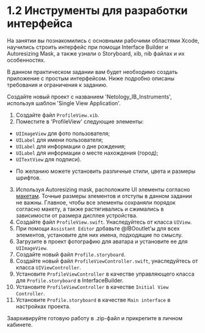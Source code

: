 # 1.2 Инструменты для разработки интерфейса

На занятии вы познакомились с основными рабочими областями Xcode, научились строить интерфейс при помощи Interface Builder и Autoresizing Mask, а также узнали о Storyboard, xib, nib файлах и их особенностях.


В данном практическом задании вам будет необходимо создать приложение с простым интерфейсом. Ниже подробно описаны требования и ограничения к заданию.

Создайте новый проект с названием 'Netology_IB_Instruments', используя шаблон 'Single View Application'. 

1. Создайте файл `ProfileView.xib`.
2. Поместите в 'ProfileView' следующие элементы:
- `UIImageView` для фото пользователя;
- `UILabel` для имени пользователя;
- `UILabel` для информации о дне рождения;
- `UILabel` для информации о месте нахождения (город);
- `UITextView` для подписи).

* По желанию можете установить различные стили, цвета и размеры шрифтов.

3. Используя Autoresizing mask, расположите UI элементы согласно [макетам](./Макеты). Точные размеры элементов и отступы в данном задании не важны. Главное, чтобы все элементы сохраняли порядок согласно макету, а также растягивались и сжимались в зависимости от размера дисплея устройства.
4. Создайте файл `ProfileView.swift`. Унаследуйтесь от класса `UIView`.
5. При помощи `Assistant Editor` добавьте @IBOoutlet'ы для всех элементов, установите для них имена, подходящие по смыслу.
6. Загрузите в проект фотографию для аватара и установите ее для `UIImageView`.
7. Создайте новый файл `Profile.storyboard`.
8. Создайте новый файл `ProfileViewController.swift`, унаследуйтесь от класса `UIViewController`.
9. Установите `ProfileViewController` в качестве управляющего класса для `Profile.storyboard` в InterfaceBuilder.
10. Установите `ProfileViewController` в качестве `Initial View Controller`.
11. Установите `Profile.storyboard` в качестве `Main interface` в настройках проекта. 

Заархивируйте готовую работу в .zip-файл и прикрепите в личном кабинете.

